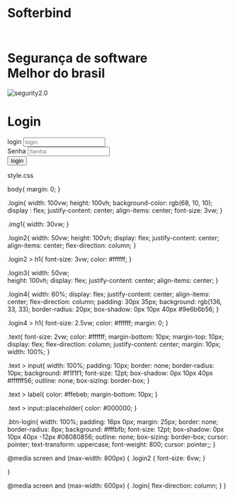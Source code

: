 <!DOCTYPE html>
<html lang="en">
<head>
    <meta charset="UTF-8">
    <meta name="viewport" content="width=device-width, initial-scale=1.0">
    <title>Document</title>
    <link rel="stylesheet" href="style.css">
</head>
<body>
   <div class="login">
    <div class="login2">
        <h1> Softerbind <br> <br> <br> Segurança de software <br/>Melhor do brasil</h1>
        <img src="security-animate.svg" class="img1" alt="segurity2.0">
    </div>
    <div class="login3">
        <div class="login4">
            <h1>Login</h1>
            <div class="text">
                <label for="login">login</label>
                <input type="text" id="login" placeholder="login">
            </div>
            <div class="text">
                <label for="senha">Senha</label>
                <input type="password" id="senha" placeholder="Senha">      
            </div>
            <button class="btn-login">login</button>
        </div>
    </div>
   </div>
</body>
</html>

style.css

body{
    margin: 0;
}

.login{
    width: 100vw;
    height: 100vh;
    background-color: rgb(68, 10, 10);
    display : flex;
    justify-content: center;
    align-items: center;
    font-size: 3vw;
}

.img1{
    width: 30vw;
}

.login2{
    width: 50vw;
    height: 100vh;
    display: flex;
    justify-content: center;
    align-items: center;
    flex-direction: column;
}

.login2 > h1{
    font-size: 3vw;
    color: #ffffff;
}

.login3{
    width: 50vw;   
    height: 100vh;
    display: flex;
    justify-content: center;
    align-items: center;
}

.login4{
    width: 60%;
    display: flex;
    justify-content: center;
    align-items: center;
    flex-direction: column;
    padding: 30px 35px;
    background: rgb(136, 33, 33);
    border-radius: 20px;
    box-shadow: 0px 10px 40px #9e6b6b56;
}

.login4 > h1{
    font-size: 2.5vw;
    color: #ffffff;
    margin: 0;
}

.text{
    font-size: 2vw;
    color: #ffffff;
    margin-bottom: 10px;
    margin-top: 10px;
    display: flex;
    flex-direction: column;
    justify-content: center;
    margin: 10px;
    width: 100%;
}

.text > input{
    width: 100%;
    padding: 10px;
    border: none;
    border-radius: 10px;
    background: #f1f1f1;
    font-size: 12pt;
    box-shadow: 0px 10px 40px #ffffff56;
    outline: none;
    box-sizing: border-box;
}

.text > label{
    color: #ffebeb;
    margin-bottom: 10px;
}

.text > input::placeholder{
    color: #000000;
}

.btn-login{
    width: 100%;
    padding: 16px 0px;
    margin: 25px;
    border: none;
    border-radius: 8px;
    background: #fffbfb;
    font-size: 12pt;
    box-shadow: 0px 10px 40px -12px #08080856;
    outline: none;
    box-sizing: border-box;
    cursor: pointer;
    text-transform: uppercase;
    font-weight: 800;
    cursor: pointer;;
}

@media screen and (max-width: 800px) {
    .login2 {
        font-size: 6vw;
    }
    
}

@media screen and (max-width: 600px) {
    .login{
        flex-direction: column;
    }
}
